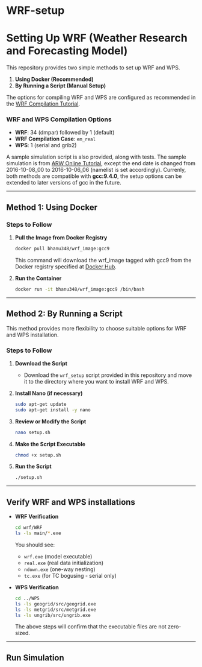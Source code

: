 # WRF-setup

# Setting Up WRF (Weather Research and Forecasting Model)

This repository provides two simple methods to set up WRF and WPS.
1. **Using Docker (Recommended)**
2. **By Running a Script (Manual Setup)**
   
The options for compiling WRF and WPS are configured as recommended in the [WRF Compilation Tutorial](https://www2.mmm.ucar.edu/wrf/OnLineTutorial/compilation_tutorial.php).

### WRF and WPS Compilation Options
- **WRF**: 34 (dmpar) followed by 1 (default)
- **WRF Compilation Case**: `em_real`
- **WPS**: 1 (serial and grib2)
  
A sample simulation script is also provided, along with tests. The sample simulation is from [ARW Online Tutorial](https://www2.mmm.ucar.edu/wrf/OnLineTutorial/CASES/SingleDomain/index.php), except the end date is changed from  2016-10-08_00 to  2016-10-06_06 (namelist is set accordingly). Currenly, both methods are compatible with **gcc:9.4.0**, the setup options can be extended to later versions of gcc in the future. 

---
## Method 1: Using Docker 
### Steps to Follow

1. **Pull the Image from Docker Registry**
   ```bash
   docker pull bhanu348/wrf_image:gcc9
   ```
   This command will download the wrf_image tagged with gcc9 from the Docker registry specified at [Docker Hub](https://hub.docker.com/repository/docker/bhanu348/wrf_image/general).

2. **Run the Container**
   ```bash
   docker run -it bhanu348/wrf_image:gcc9 /bin/bash
   ```
---

## Method 2: By Running a Script

This method provides more flexibility to choose suitable options for WRF and WPS installation.

### Steps to Follow

1. **Download the Script**
   - Download the `wrf_setup` script provided in this repository and move it to the directory where you want to install WRF and WPS.

2. **Install Nano (if necessary)**
   ```bash
   sudo apt-get update
   sudo apt-get install -y nano
   ```

3. **Review or Modify the Script**
   ```bash
   nano setup.sh
   ```

4. **Make the Script Executable**
   ```bash
   chmod +x setup.sh
   ```

5. **Run the Script**
   ```bash
   ./setup.sh
   ```

---

## Verify WRF and WPS installations
   - **WRF Verification**
     ```bash
     cd wrf/WRF
     ls -ls main/*.exe
     ```
     You should see:
     - `wrf.exe` (model executable)
     - `real.exe` (real data initialization)
     - `ndown.exe` (one-way nesting)
     - `tc.exe` (for TC bogusing - serial only)

   - **WPS Verification**
     ```bash
     cd ../WPS
     ls -ls geogrid/src/geogrid.exe
     ls -ls metgrid/src/metgrid.exe
     ls -ls ungrib/src/ungrib.exe
     ```
     The above steps will confirm that the executable files are not zero-sized.

---
## Run Simulation



